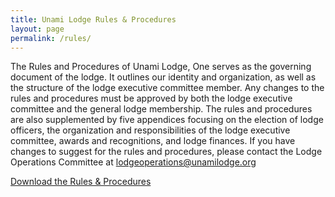 ```yaml
---
title: Unami Lodge Rules & Procedures
layout: page
permalink: /rules/
---
```


The Rules and Procedures of Unami Lodge, One serves as the governing document of the lodge. It outlines our identity and organization, as well as the structure of the lodge executive committee member. Any changes to the rules and procedures must be approved by both the lodge executive committee and the general lodge membership. The rules and procedures are also supplemented by five appendices focusing on the election of lodge officers, the organization and responsibilities of the lodge executive committee, awards and recognitions, and lodge finances. If you have changes to suggest for the rules and procedures, please contact the Lodge Operations Committee at [lodgeoperations@unamilodge.org](/contact#lodgeoperations)

<div class="text-center my-5">
  <a href="/files/rules/Unami_Lodge_R&P-2018.10.06.pdf" class="btn btn-primary"> Download the Rules & Procedures</a>
</div>

